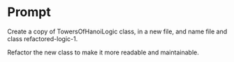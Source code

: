 # Prompt

Create a copy of TowersOfHanoiLogic class, in a new file, and name file and class refactored-logic-1.

Refactor the new class to make it more readable and maintainable.
